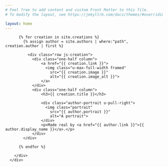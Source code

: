 ```yaml
---
# Feel free to add content and custom Front Matter to this file.
# To modify the layout, see https://jekyllrb.com/docs/themes/#overriding-theme-defaults

layout: home
---
```


  <!-- Primary Page Layout
  –––––––––––––––––––––––––––––––––––––––––––––––––– -->

  <div class="section gallery">
        <div class="container js-creation-container">
          
          {% for creation in site.creations %}
            {% assign author = site.authors | where:"path", creation.author | first %}
              
              <div class="row js-creation">
                <div class="one-half column">
                    <a href="{{ creation.link }}">
                      <img class="u-max-full-width framed" 
                        src="{{ creation.image }}" 
                        alt="{{ creation.image_alt }}">
                    </a>
                </div>
                <div class="one-half column">
                    <h3>{{ creation.title }}</h3>

                    <div class="author-portrait u-pull-right">
                      <img class="portrait"
                        src="{{ author.portrait }}" 
                        alt="A portrait">
                    </div>
                    <p>Made real by <a href="{{ author.link }}">{{ author.display_name }}</a>.</p>
                </div>
            </div>
            
          {% endfor %}

        </div>
      </div>

